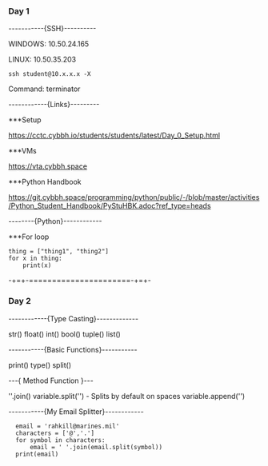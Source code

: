 ### Day 1
-----------{SSH}----------

WINDOWS:
10.50.24.165

LINUX:
10.50.35.203

```ssh student@10.x.x.x -X```

Command:
terminator

------------{Links}---------

***Setup

https://cctc.cybbh.io/students/students/latest/Day_0_Setup.html

***VMs

https://vta.cybbh.space

***Python Handbook

https://git.cybbh.space/programming/python/public/-/blob/master/activities/Python_Student_Handbook/PyStuHBK.adoc?ref_type=heads

--------{Python}------------

***For loop

```
thing = ["thing1", "thing2"]
for x in thing:
    print(x)
```
-+=+-======================-+=+-

### Day 2

------------{Type Casting}-------------

str() float() int() bool() tuple() list()

-----------{Basic Functions}-----------

print() type() split() 

---{ Method Function }---

''.join()
variable.split('')   -  Splits by default on spaces
variable.append('')

-----------{My Email Splitter}------------
```
  email = 'rahkill@marines.mil'
  characters = ['@','.']
  for symbol in characters:
      email = ' '.join(email.split(symbol))
  print(email)
```
